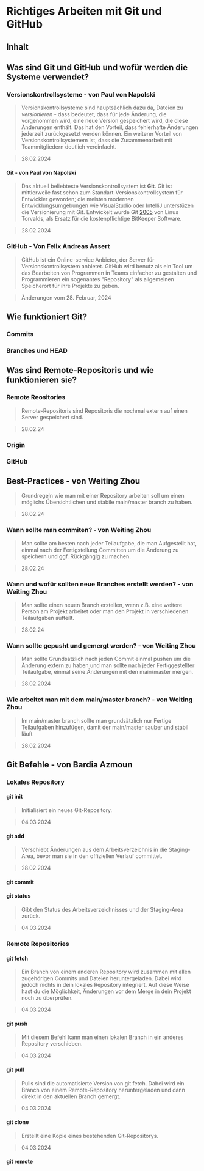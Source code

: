 # Richtiges Arbeiten mit Git und GitHub

## Inhalt

## Was sind Git und GitHub und wofür werden die Systeme verwendet?

### Versionskontrollsysteme - von Paul von Napolski
> Versionskontrollsysteme sind hauptsächlich dazu da, Dateien zu *versionieren* - dass bedeutet, dass für jede Änderung, die vorgenommen wird, eine neue Version gespeichert wird, die diese Änderungen enthält. Das hat den Vorteil, dass fehlerhafte Änderungen jederzeit zurückgesetzt werden können. Ein weiterer Vorteil von Versionskontrollsystemem ist, dass die Zusammenarbeit mit Teammitgliedern deutlich vereinfacht.

> 28.02.2024

#### Git - von Paul von Napolski
> Das aktuell beliebteste Versionskontrollsystem ist **Git**. Git ist mittlerweile fast schon zum Standart-Versionskontrollsystem für Entwickler geworden; die meisten modernen Entwicklungsumgebungen wie VisualStudio oder IntelliJ unterstüzen die Versionierung mit Git. Entwickelt wurde Git [2005](https://de.wikipedia.org/wiki/Git) von Linus Torvalds, als Ersatz für die kostenpflichtige BitKeeper Software.

> 28.02.2024

### GitHub - Von Felix Andreas Assert
> GitHub ist ein Online-service Anbieter, der Server für Versionskontrollsystem anbietet. GitHub wird benutz als ein Tool um das Bearbeiten von Programmen in Teams einfacher zu gestalten und Programmieren ein sogenantes "Repository" als allgemeinen Speicherort für ihre Projekte zu geben.

> Änderungen vom 28. Februar, 2024

## Wie funktioniert Git?

### Commits

### Branches und HEAD

## Was sind Remote-Repositoris und wie funktionieren sie?
### Remote Reositories
> Remote-Repositoris sind Repositoris die nochmal extern auf einen Server gespeichert sind.

> 28.02.24

### Origin

### GitHub

## Best-Practices - von Weiting Zhou
> Grundregeln wie man mit einer Repository arbeiten soll um einen möglichs Übersichtlichen und stabile main/master branch zu haben.

> 28.02.24

### Wann sollte man commiten? - von Weiting Zhou
> Man sollte am besten nach jeder Teilaufgabe, die man Aufgestellt hat, einmal nach der Fertigstellung Committen um die Änderung zu speichern und ggf. Rückgängig zu machen.

> 28.02.24

### Wann und wofür sollten neue Branches erstellt werden? - von Weiting Zhou
> Man sollte einen neuen Branch erstellen, wenn z.B. eine weitere Person am Projekt arbeitet oder man den Projekt in verschiedenen Teilaufgaben aufteilt.

> 28.02.24

### Wann sollte gepusht und gemergt werden? - von Weiting Zhou
> Man sollte Grundsätzlich nach jeden Commit einmal pushen um die Änderung extern zu haben und man sollte nach jeder Fertiggestellter Teilaufgabe, einmal seine Änderungen mit den main/master mergen.

> 28.02.2024

### Wie arbeitet man mit dem main/master branch? - von Weiting Zhou
> Im main/master branch sollte man grundsätzlich nur Fertige Teilaufgaben hinzufügen, damit der main/master sauber und stabil läuft

> 28.02.2024

## Git Befehle - von Bardia Azmoun

### Lokales Repository

#### git init
> Initialisiert ein neues Git-Repository.

> 04.03.2024

#### git add
> Verschiebt Änderungen aus dem Arbeitsverzeichnis in die Staging-Area, bevor man sie in den offiziellen Verlauf committet.

> 28.02.2024

#### git commit
> 

#### git status
> Gibt den Status des Arbeitsverzeichnisses und der Staging-Area zurück.

> 04.03.2024

### Remote Repositories

#### git fetch
> Ein Branch von einem anderen Repository wird zusammen mit allen zugehörigen Commits und Dateien heruntergeladen. Dabei wird jedoch nichts in dein lokales Repository integriert. Auf diese Weise hast du die Möglichkeit, Änderungen vor dem Merge in dein Projekt noch zu überprüfen.

> 04.03.2024

#### git push
> Mit diesem Befehl kann man einen lokalen Branch in ein anderes Repository verschieben.

> 04.03.2024

#### git pull
> Pulls sind die automatisierte Version von git fetch. Dabei wird ein Branch von einem Remote-Repository heruntergeladen und dann direkt in den aktuellen Branch gemergt.

> 04.03.2024

#### git clone
> Erstellt eine Kopie eines bestehenden Git-Repositorys.

> 04.03.2024

#### git remote
> 

